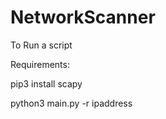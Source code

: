 # NetworkScanner

To Run a  script

Requirements:

pip3 install scapy


python3 main.py -r ipaddress
